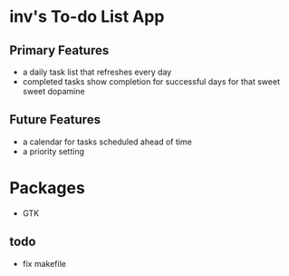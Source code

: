 # inv's To-do List App
## Primary Features
- a daily task list that refreshes every day
- completed tasks show completion for successful days for that sweet sweet dopamine
## Future Features
- a calendar for tasks scheduled ahead of time
- a priority setting

# Packages
- GTK

## todo
- fix makefile
